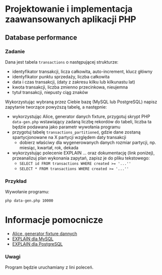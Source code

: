 # Projektowanie i implementacja zaawansowanych aplikacji PHP

## Database performance


### Zadanie

Dana jest tabela `transactions` o następującej strukturze:

- identyfikator transakcji, licza całkowita, auto-increment, klucz główny
- identyfikator punktu sprzedaży, liczba całkowita
- data i czas transakcji, (daty z zakresu kilku lub kilkunastu lat)
- kwota transakcji, liczba zmienno przecinkowa, nieujemna
- tytuł transakcji, niepusty ciąg znaków

Wykorzystując wybraną przez Ciebie bazę (MySQL lub PostgreSQL) napisz zapytanie tworzące powyższą tabelę, a następnie:

- wykorzystując Alice, generator danych fixture, przygotuj skrypt PHP `data-gen.php` wstawiający zadaną liczbę rekordów do tabeli, liczba ta będzie podawana jako parametr wywołania programu
- przygotuj tabelę `transactions_partitioned`, gdzie dane zostaną spartycjonowane na X partycji względem daty transakcji
    - dobierz właściwy dla wygenerowanych danych rozmiar partycji, np. miesiąc, kwartał, rok, dekada  
- wykorzystując polecenie EXPLAIN ... oraz dokumentację (link poniżej), przeanalizuj plan wykonania zapytań, zapisz je do pliku tekstowego:
    - `SELECT id FROM transactions WHERE created >= '...''`
    - `SELECT * FROM transactions WHERE created >= '...''`


### Przykład

Wywołanie programu:

```
php data-gen.php 10000
```


# Informacje pomocnicze

- [Alice, generator fixture dannych](https://github.com/nelmio/alice)
- [EXPLAIN dla MySQL](https://dev.mysql.com/doc/refman/8.0/en/explain-output.html)
- [EXPLAIN dla PostgreSQL](https://www.postgresql.org/docs/10/static/sql-explain.html)


### Uwagi

Program będzie uruchamiany z lini poleceń.
